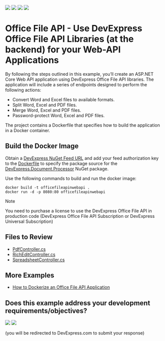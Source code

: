 <!-- default badges list -->
![](https://img.shields.io/endpoint?url=https://codecentral.devexpress.com/api/v1/VersionRange/697761947/24.2.1%2B)
[![](https://img.shields.io/badge/Open_in_DevExpress_Support_Center-FF7200?style=flat-square&logo=DevExpress&logoColor=white)](https://supportcenter.devexpress.com/ticket/details/T1192524)
[![](https://img.shields.io/badge/📖_How_to_use_DevExpress_Examples-e9f6fc?style=flat-square)](https://docs.devexpress.com/GeneralInformation/403183)
[![](https://img.shields.io/badge/💬_Leave_Feedback-feecdd?style=flat-square)](#does-this-example-address-your-development-requirementsobjectives)
<!-- default badges end -->
# Office File API - Use DevExpress Office File API Libraries (at the backend) for your Web-API Applications

By following the steps outlined in this example, you’ll create an ASP.NET Core Web API application using DevExpress Office File API libraries. The application will include a series of endpoints designed to perform the following actions:

* Convert Word and Excel files to available formats.
* Split Word, Excel and PDF files.
* Merge Word, Excel and PDF files.
* Password-protect Word, Excel and PDF files.

The project contains a Dockerfile that specifies how to build the application in a Docker container.

## Build the Docker Image

Obtain a [DevExpress NuGet Feed URL](https://docs.devexpress.com/GeneralInformation/116042/installation/install-devexpress-controls-using-nuget-packages/obtain-your-nuget-feed-credentials) and add your feed authorization key to the [Dockerfile](./CS/Dockerfile) to specify the package source for the [DevExpress.Document.Processor](https://nuget.devexpress.com/packages/DevExpress.Document.Processor/) NuGet package.

Use the following commands to build and run the docker image:

  ```
  docker build -t officefileapinwebapi .
  docker run -d -p 8080:80 officefileapinwebapi
  ```


> [!Note] 
> You need to purchase a license to use the DevExpress Office File API in production code (DevExpress Office File API Subscription or DevExpress Universal Subscription)

## Files to Review

 * [PdfController.cs](./CS/Controllers/PdfController.cs)
 * [RichEditController.cs](./CS/Controllers/RichEditController.cs)
 * [SpreadsheetController.cs](./CS/Controllers/SpreadsheetController.cs)

## More Examples

* [How to Dockerize an Office File API Application](https://github.com/DevExpress-Examples/dockerize-office-file-api-app)
<!-- feedback -->
## Does this example address your development requirements/objectives?

[<img src="https://www.devexpress.com/support/examples/i/yes-button.svg"/>](https://www.devexpress.com/support/examples/survey.xml?utm_source=github&utm_campaign=office-file-api-in-web-api-app&~~~was_helpful=yes) [<img src="https://www.devexpress.com/support/examples/i/no-button.svg"/>](https://www.devexpress.com/support/examples/survey.xml?utm_source=github&utm_campaign=office-file-api-in-web-api-app&~~~was_helpful=no)

(you will be redirected to DevExpress.com to submit your response)
<!-- feedback end -->
